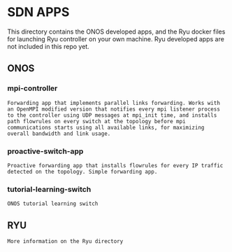 # SDN APPS
This directory contains the ONOS developed apps, and the Ryu docker files for launching Ryu controller on your own machine. Ryu developed apps are not included in this repo yet.
## ONOS
### mpi-controller
    Forwarding app that implements parallel links forwarding. Works with an OpenMPI modified version that notifies every mpi listener process to the controller using UDP messages at mpi_init time, and installs path flowrules on every switch at the topology before mpi communications starts using all available links, for maximizing overall bandwidth and link usage.

### proactive-switch-app
    Proactive forwarding app that installs flowrules for every IP traffic detected on the topology. Simple forwarding app.

### tutorial-learning-switch
    ONOS tutorial learning switch

## RYU
    More information on the Ryu directory